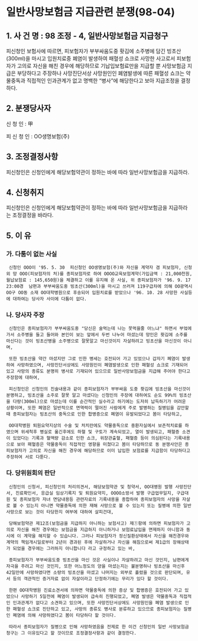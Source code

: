 # 일반사망보험금 지급관련 분쟁(98-04)

## 1. 사 건 명 : 98 조정 - 4, 일반사망보험금 지급청구

 피신청인 보험사에 따르면, 피보험자가 부부싸움도중 홧김에 소주병에 담긴 빙초산(300ml)을 마시고 입원치료중 폐염이 발생하여 패혈성 쇼크로 사망한 사고로서 피보험자가 고의로 자신을 해친 경우에 해당하므로 기납입보험료만을 지급할 뿐 사망보험금 지급은 부당하다고 주장하나 사망진단서상 사망원인인 폐염발생에 따른 패혈성 쇼크는 약물중독과 직접적인 인과관계가 없고 명백한 “병사”에 해당한다고 보아 지급조정을 결정하다.



## 2. 분쟁당사자
   신   청  인  :  甲

   피 신 청 인  :  OO생명보험(주)


## 3. 조정결정사항
   피신청인은 신청인에게 해당보험약관이 정하는 바에 따라 일반사망보험금을 지급하라.


## 4. 신청취지
   피신청인은 신청인에게 해당보험약관이 정하는 바에 따라 일반사망보험금을 지급하라는 조정결정을 바라다.


## 5. 이  유

###  가. 다툼이 없는 사실
     신청인 OOO이 '95. 5. 30  피신청인 OO생명보험(주)와 자신을 계약자 겸 피보험자, 신청외 망 OOO(피보험자의 처)를 종피보험자로 하여 OOOO교육보험계약(가입금액 : 21,000천원, 월납보험료 : 145,650원)을 체결하고 이를 유지해 온 사실, 위 종피보험자가 '96. 9. 17 23:00경  남편과 부부싸움도중 빙초산(300ml)을 마시고 쓰러져 119구급차에 의해 OO광역시 OO구 OO동 소재 OO대학병원으로 후송되어 입원치료를 받았으나 '96. 10. 28 사망한 사실등에 대하여는 당사자 사이에 다툼이 없다.


### 나. 당사자 주장
     신청인은 종피보험자가 부부싸움도중 "당신은 술먹는데 나는 못먹을줄 아느냐" 하면서 부엌에 가서 소주병을 들고 들어와 본인이 보는 앞에서 두번 나누어 마셨는데 망인은 홧김에 소주를 마신다는 것이 빙초산병을 소주병으로 잘못알고 마신것이지 자살하려고 빙초산을 마신것이 아니며,

     또한 빙초산을 약간 마셨지만 그로 인한 병세는 호전되어 가고 있었으나 갑자기 폐염이 발생하여 사망하였으며, 사망진단서상에도 사망원인이 폐염발생으로 인한 패혈성 쇼크로 기재되어 있고 사망의 종류도 분명히 병사로 기재되어 있으므로 일반사망보험금을 지급해 주어야 한다고 주장함에 대하여,

     피신청인은 신청인의 진술내용과 같이 종피보험자가 부부싸움 도중 홧김에 빙초산을 마신것이 분명하고, 빙초산을 소주로 잘못 알고 마셨다는 신청인의 주장에 대하여도 순도 99%의 빙초산을 다량(300ml)으로 마셨는데 이를 순간적인 실수라고 하기에는 도저히 납득하기가 어려운 상황이며, 또한 폐염은 일반적으로 면역력이 떨어진 사람에게 주로 발병하는 질병임을 감안할 때 종피보험자는 빙초산의 중독으로 인한 합병증으로 폐염이 유발되었다고 봄이 타당하고,

     OO대학병원 퇴원요약지상의 수술 및 처치란에도 약물중독으로 중환자실에서 보존적치료를 하였으며 위세척후 병실로 옮긴후에도 하혈 및 구토가 계속되었고, 열이 발생되고, 패혈증 소견이 있었다는 기록과 혈액량 감소로 인한 쇼크, 위장관출혈, 패혈증 등이 의심된다는 기록내용으로 보아 패혈증은 약물중독이 직접적인 영향을 미쳤다고 봄이 타당하므로 동 분쟁사안은 종피보험자가 고의로 자신을 해친 경우에 해당하므로 이미 납입한 보험료를 지급함이 타당하다고 주장하여 서로 다툰다.
 

### 다. 당위원회의 판단
     신청인의 신청서, 피신청인의 처리의견서, 해당보험약관 및 청약서, OO대병원 발행 사망진단서, 진료확인서, 응급실 임상기록지 및 퇴원요약지, OOOO소방서 발행 구급업무일지, 구급대원 및 종피보험자 자녀 면담내용등 관련자료의 기록내용을 종합하여 종피보험자의 사망을 자살로 볼 수 있는지 아니면 약물중독에 의한 재해 사망으로 볼 수 있는지 또는 질병에 의한 일반사망으로 보는 것이 타당한지 여부에 대하여 살피건대,

     당해보험약관 제12조(보험금을 지급하지 아니하는 보험사고) 제①항에 의하면 피보험자가 고의로 자신을 해친 경우에는 보험금을 지급하지 아니하거나 보험료납입을 면제하지 아니함과 동시에 이 계약을 해지할 수 있습니다. 그러나 피보험자가 정신질환상태에서 자신을 해친경우와 계약의 책임개시일로부터 2년이 경과된 후에 자살하거나 자신을 해침으로써 제1급의 장해상태가 되었을 경우에는 그러하지 아니합니다 라고 규정하고 있는 바,

     종피보험자가 부부싸움도중 빙초산을 마신 것은 사실이나 자살하려고 마신 것인지, 남편에게 자극을 주려고 마신 것인지, 또한 어느정도의 양을 마셨는지는 불분명하나 빙초산을 마신후 42일만에 사망하였다면 소량의 빙초산을 마셨고 나머지는 외부로 흘렸을 것으로 판단되며, 유서 등의 객관적인 증거자료 없이 자살이라고 단정하기에는 무리가 있다 할 것이다.

     한편 OO대학병원 진료소견서에 의하면 약물중독에 의한 증상 및 합병증은 호전되어 가고 있었으나 사망하기 5일전에 폐염이 발생되어 급속히 진행되었고, 폐염 발생은 약물중독과 직접적인 인과관계가 없다고 소견하고 있으며, 또한 사망진단서상에도 사망원인을 폐염 발생으로 인한 패혈성 쇼크로 진단하고 있고, 사망의 종류도 병사로 분류하고 있으므로 종피보험자는 질병인 폐염에 의해 사망하였다고 봄이 타당하다 할 것이다.
 
     따라서 종피보험자가 질병으로 인해 사망하였음을 전제로 한 이건 신청인의 일반 사망보험금 청구는 그 이유있다고 할 것이므로 조정결정사항과 같이 결정한다.